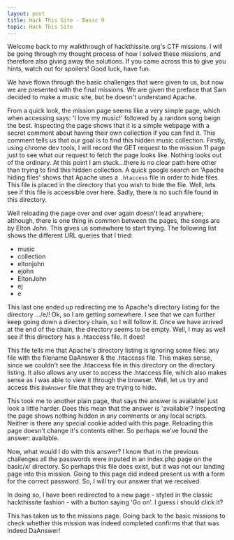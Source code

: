 ```yaml
---
layout: post
title: Hack This Site - Basic 9
topic: Hack This Site
---
```


Welcome back to my walkthrough of hackthissite.org's CTF missions. I will be going through my thought process of how I solved these missions, and therefore also giving away the solutions. If you came across this to give you hints, watch out for spoilers! Good luck, have fun.

We have flown through the basic challenges that were given to us, but now we are presented with the final missions. We are given the preface that Sam decided to make a music site, but he doesn't understand Apache.

From a quick look, the mission page seems like a very simple page, which when accessing says: 'I love my music!' followed by a random song beign the best. Inspecting the page shows that it is a simple webpage with a secret comment about having their own collection if you can find it. This comment tells us that our goal is to find this hidden music collection. Firstly, using chrome dev tools, I will record the GET request to the mission 11 page just to see what our request to fetch the page looks like. Nothing looks out of the ordinary. At this point I am stuck...there is no clear path here other than trying to find this hidden collection. A quick google search on 'Apache hiding files' shows that Apache uses a `.htaccess` file in order to hide files. This file is placed in the directory that you wish to hide the file. Well, lets see if this file is accessible over here. Sadly, there is no such file found in this directory.

Well reloading the page over and over again doesn't lead anywhere; although, there is one thing in common between the pages, the songs are by Elton John. This gives us somewhere to start trying. The following list shows the different URL queries that I tried:
- music
- collection
- eltonjohn
- ejohn
- EltonJohn
- ej
- e

This last one ended up redirecting me to Apache's directory listing for the directory .../e/! Ok, so I am getting somewhere. I see that we can further keep going down a directory chain, so I will follow it. Once we have arrived at the end of the chain, the directory seems to be empty. Well, I may as well see if this directory has a .htaccess file. It does!

This file tells me that Apache's directory listing is ignoring some files: any file with the filename DaAnswer & the .htaccess file. This makes sense, since we couldn't see the .htaccess file in this directory on the directory listing. It also allows any user to access the .htaccess file, which also makes sense as I was able to view it through the browser. Well, let us try and access this `DaAnswer` file that they are trying to hide.

This took me to another plain page, that says the answer is available! just look a little harder. Does this mean that the answer is 'available'? Inspecting the page shows nothing hidden in any comments or any local scripts. Neither is there any special cookie added with this page. Reloading this page doesn't change it's contents either. So perhaps we've found the answer: available.

Now, what would I do with this answer? I know that in the previous challenges all the passwords were inputed in an index.php page on the basic/x/ directory. So perhaps this file does exist, but it was not our landing page into this mission. Going to this page did indeed present us with a form for the correct password. So, I will try our answer that we received.

In doing so, I have been redirected to a new page - styled in the classic hackthissite fashion - with a button saying 'Go on'. I guess i should click it?

This has taken us to the missions page. Going back to the basic missions to check whether this mission was indeed completed confirms that that was indeed DaAnswer!